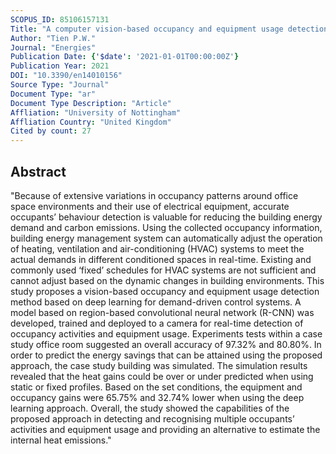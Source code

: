 ```yaml
---
SCOPUS_ID: 85106157131
Title: "A computer vision-based occupancy and equipment usage detection approach for reducing building energy demand"
Author: "Tien P.W."
Journal: "Energies"
Publication Date: {'$date': '2021-01-01T00:00:00Z'}
Publication Year: 2021
DOI: "10.3390/en14010156"
Source Type: "Journal"
Document Type: "ar"
Document Type Description: "Article"
Affliation: "University of Nottingham"
Affliation Country: "United Kingdom"
Cited by count: 27
---
```


## Abstract
"Because of extensive variations in occupancy patterns around office space environments and their use of electrical equipment, accurate occupants’ behaviour detection is valuable for reducing the building energy demand and carbon emissions. Using the collected occupancy information, building energy management system can automatically adjust the operation of heating, ventilation and air-conditioning (HVAC) systems to meet the actual demands in different conditioned spaces in real-time. Existing and commonly used ‘fixed’ schedules for HVAC systems are not sufficient and cannot adjust based on the dynamic changes in building environments. This study proposes a vision-based occupancy and equipment usage detection method based on deep learning for demand-driven control systems. A model based on region-based convolutional neural network (R-CNN) was developed, trained and deployed to a camera for real-time detection of occupancy activities and equipment usage. Experiments tests within a case study office room suggested an overall accuracy of 97.32% and 80.80%. In order to predict the energy savings that can be attained using the proposed approach, the case study building was simulated. The simulation results revealed that the heat gains could be over or under predicted when using static or fixed profiles. Based on the set conditions, the equipment and occupancy gains were 65.75% and 32.74% lower when using the deep learning approach. Overall, the study showed the capabilities of the proposed approach in detecting and recognising multiple occupants’ activities and equipment usage and providing an alternative to estimate the internal heat emissions."
